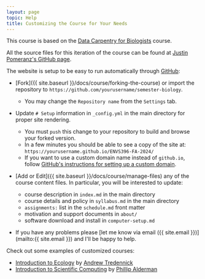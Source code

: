 ```yaml
---
layout: page
topic: Help
title: Customizing the Course for Your Needs
---
```


This course is based on the [Data Carpentry for Biologists](https://datacarpentry.org/semester-biology/) course. 


All the source files for this iteration of the course can be found at [Justin Pomeranz's GitHub page](https://github.com/Jpomz/ENVS396-FA-2024). 

The website is setup to be easy to run automatically through [GitHub](http://github.com):

- [Fork]({{ site.baseurl }}/docs/course/forking-the-course) 
   or import the repository to 
   `https://github.com/yourusername/semester-biology`.
   - You may change the `Repository name` from the 
     `Settings` tab.
   
- Update `# Setup` information in `_config.yml` in the main directory for proper
  site rendering.
  - You must `push` this change to your repository to build and browse your 
    forked version.
  - In a few minutes you should be able to see a copy of the site at:
    `https://yourusername.github.io/ENVS396-FA-2024/`
  - If you want to use a custom domain name instead of `github.io`, follow
    [GitHub's instructions for setting up a custom domain](https://help.github.com/articles/using-a-custom-domain-with-github-pages/).

- [Add or Edit]({{ site.baseurl }}/docs/course/manage-files) any of the course content files. In particular, you will be interested to update:
  - course description in `index.md` in the main directory
  - course details and policy in `syllabus.md` in the main directory
  - `assignments:` list in the `schedule.md` front matter
  - motivation and support documents in `about/`
  - software download and install in `computer-setup.md`

- If you have any problems please [let me know via email ({{ site.email }})](mailto:{{ site.email }})  and I'll be happy to help.

Check out some examples of customized courses:

- [Introduction to Ecology](https://atredennick.github.io/ecology_class/) by [Andrew Tredennick](https://atredennick.github.io/)
- [Introduction to Scientific Computing](https://palderman.github.io/DataSciAg/) by [Phillip Alderman](http://pss.okstate.edu/pass-drctry/faculty/alderman/alderman)

